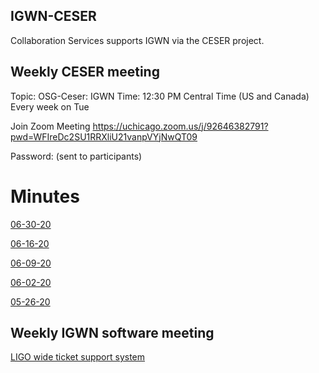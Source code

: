 ## IGWN-CESER

Collaboration Services supports IGWN via the CESER project.

## Weekly CESER meeting

Topic: OSG-Ceser: IGWN
Time: 12:30 PM Central Time (US and Canada)
       Every week on Tue
        
Join Zoom Meeting
https://uchicago.zoom.us/j/92646382791?pwd=WFIreDc2SU1RRXliU21vanpVYjNwQT09

Password: (sent to participants)

# Minutes

[06-30-20](https://docs.google.com/document/d/146OP2zqQC7BB4SAmgLuv-TeYLTTesiPs_NfCttdwliA/edit#heading=h.e71plsjp8zi9)

[06-16-20](https://docs.google.com/document/d/146OP2zqQC7BB4SAmgLuv-TeYLTTesiPs_NfCttdwliA/edit#heading=h.ywncb1929hjo)

[06-09-20](https://docs.google.com/document/d/146OP2zqQC7BB4SAmgLuv-TeYLTTesiPs_NfCttdwliA/edit#heading=h.fbiua7tandh0)

[06-02-20](https://docs.google.com/document/d/146OP2zqQC7BB4SAmgLuv-TeYLTTesiPs_NfCttdwliA/edit#heading=h.jci44umlb0vv)

[05-26-20](https://docs.google.com/document/d/146OP2zqQC7BB4SAmgLuv-TeYLTTesiPs_NfCttdwliA/edit#heading=h.imaaz97de8zv)

## Weekly IGWN software meeting

[LIGO wide ticket support system](https://github.com/lscsoft/osg-igwn/)


